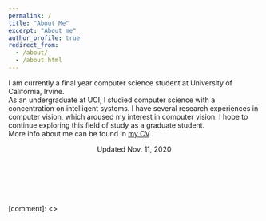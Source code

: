 ```yaml
---
permalink: /
title: "About Me"
excerpt: "About me"
author_profile: true
redirect_from: 
  - /about/
  - /about.html
---
```

I am currently a final year computer science student at University of California, Irvine.\
As an undergraduate at UCI, I studied computer science with a concentration on intelligent systems. I have several research experiences in computer vision, which aroused my interest in computer vision. I hope to continue exploring this field of study as a graduate student.\
More info about me can be found in [my CV](https://qzhangli.github.io/cv/).
<center>Updated Nov. 11, 2020</center>
<br/><br/>
<br/><br/>
<br/><br/>
[comment]: <<script type="text/javascript" id="clustrmaps" src="//clustrmaps.com/map_v2.js?d=NhU8FlF82efSr5a5f4GrETxbYTBuqgLLi2uyNcM6_1o&cl=ffffff&w=a"></script>>
